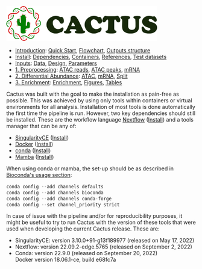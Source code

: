 
<img src="/docs/images/logo_cactus.png" width="400" />

* [Introduction](/README.md): [Quick Start](/docs/1_Intro/Quick_start.md), [Flowchart](/docs/1_Intro/Flowchart.md), [Outputs structure](/docs/1_Intro/Outputs_structure.md)
* [Install](/docs/2_Install/2_Install.md): [Dependencies](/docs/2_Install/Dependencies.md), [Containers](/docs/2_Install/Containers.md), [References](/docs/2_Install/References.md), [Test datasets](/docs/2_Install/Test_datasets.md)
* [Inputs](/docs/3_Inputs/3_Inputs.md): [Data](/docs/3_Inputs/Data.md), [Design](/docs/3_Inputs/Design.md), [Parameters](/docs/3_Inputs/Parameters.md)
* [1. Preprocessing](/docs/4_Prepro/4_Prepro.md): [ATAC reads](/docs/4_Prepro/ATAC_reads.md), [ATAC peaks](/docs/4_Prepro/ATAC_peaks.md), [mRNA](/docs/4_Prepro/mRNA.md)
* [2. Differential Abundance](/docs/5_DA/5_DA.md): [ATAC](/docs/5_DA/DA_ATAC.md), [mRNA](/docs/5_DA/DA_mRNA.md), [Split](/docs/5_DA/Split.md)
* [3. Enrichment](/docs/6_Enrich/6_Enrich.md): [Enrichment](/docs/6_Enrich/Enrichment.md), [Figures](/docs/6_Enrich/Figures.md), [Tables](/docs/6_Enrich/Tables.md)

[](END_OF_MENU)


Cactus was built with the goal to make the installation as pain-free as possible. This was achieved by using only tools within containers or virtual environments for all analysis. Installation of most tools is done automatically the first time the pipeline is run. However, two key dependencies should still be installed. These are the workflow language [Nextflow](https://doi.org/10.1038/nbt.3820) ([Install](https://www.nextflow.io/docs/latest/getstarted.html#installation)) and a tools manager that can be any of:
 - [SingularityCE](https://doi.org/10.1371/journal.pone.0177459) ([Install](https://docs.sylabs.io/guides/latest/admin-guide/installation.html))
 - [Docker](https://dl.acm.org/doi/10.5555/2600239.2600241) ([Install](https://docs.docker.com/get-docker/))
 - [conda](https://docs.anaconda.com/anaconda/reference/release-notes/) ([Install](https://docs.conda.io/projects/conda/en/latest/user-guide/install/index.html))
 - [Mamba](https://medium.com/@QuantStack/open-software-packaging-for-science-61cecee7fc23) ([Install](https://mamba.readthedocs.io/en/latest/installation.html))

When using conda or mamba, the set-up should be as described in [Bioconda's usage section](https://bioconda.github.io/#usage):
```
conda config --add channels defaults
conda config --add channels bioconda
conda config --add channels conda-forge
conda config --set channel_priority strict
```

In case of issue with the pipeline and/or for reproducibility purposes, it might be useful to try to run Cactus with the version of these tools that were used when developing the current Cactus release. These are:  
  - SingularityCE: version 3.10.0+91-g13f189977 (released on May 17, 2022)  
  - Nextflow: version 22.09.2-edge.5765 (released on September 2, 2022)  
  - Conda: version 22.9.0 (released on September 20, 2022)  
Docker version 18.06.1-ce, build e68fc7a
